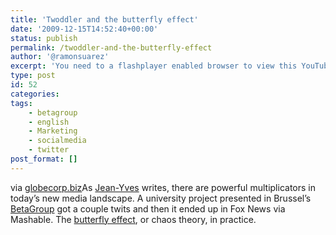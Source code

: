 ```yaml
---
title: 'Twoddler and the butterfly effect'
date: '2009-12-15T14:52:40+00:00'
status: publish
permalink: /twoddler-and-the-butterfly-effect
author: '@ramonsuarez'
excerpt: 'You need to a flashplayer enabled browser to view this YouTube video via globecorp.biz As Jean-Yves writes, there are powerful multiplicators in today''s new media landscape. A university project presented in Brussel''s BetaGroup got a couple twits ...'
type: post
id: 52
categories:
tags:
    - betagroup
    - english
    - Marketing
    - socialmedia
    - twitter
post_format: []
---
```

via [globecorp.biz](http://globecorp.biz/287/2009/the-butterfly-effect-of-twitter-make-a-small-showcase-in-brussels-end-up-overnight-on-fox-news/)As [Jean-Yves](http://twitter.com/JeanYves) writes, there are powerful multiplicators in today’s new media landscape. A university project presented in Brussel’s [BetaGroup](http://www.betagrouop.be) got a couple twits and then it ended up in Fox News via Mashable. The [butterfly effect](http://en.wikipedia.org/wiki/Butterfly_effect), or chaos theory, in practice.

